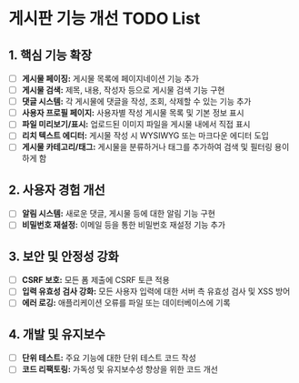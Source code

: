 # 게시판 기능 개선 TODO List

## 1. 핵심 기능 확장

- [ ] **게시물 페이징:** 게시물 목록에 페이지네이션 기능 추가
- [ ] **게시물 검색:** 제목, 내용, 작성자 등으로 게시물 검색 기능 구현
- [ ] **댓글 시스템:** 각 게시물에 댓글을 작성, 조회, 삭제할 수 있는 기능 추가
- [ ] **사용자 프로필 페이지:** 사용자별 작성 게시물 목록 및 기본 정보 표시
- [ ] **파일 미리보기/표시:** 업로드된 이미지 파일을 게시물 내에서 직접 표시
- [ ] **리치 텍스트 에디터:** 게시물 작성 시 WYSIWYG 또는 마크다운 에디터 도입
- [ ] **게시물 카테고리/태그:** 게시물을 분류하거나 태그를 추가하여 검색 및 필터링 용이하게 함

## 2. 사용자 경험 개선

- [ ] **알림 시스템:** 새로운 댓글, 게시물 등에 대한 알림 기능 구현
- [ ] **비밀번호 재설정:** 이메일 등을 통한 비밀번호 재설정 기능 추가

## 3. 보안 및 안정성 강화

- [ ] **CSRF 보호:** 모든 폼 제출에 CSRF 토큰 적용
- [ ] **입력 유효성 검사 강화:** 모든 사용자 입력에 대한 서버 측 유효성 검사 및 XSS 방어
- [ ] **에러 로깅:** 애플리케이션 오류를 파일 또는 데이터베이스에 기록

## 4. 개발 및 유지보수

- [ ] **단위 테스트:** 주요 기능에 대한 단위 테스트 코드 작성
- [ ] **코드 리팩토링:** 가독성 및 유지보수성 향상을 위한 코드 개선
